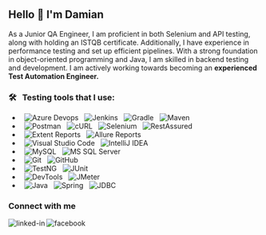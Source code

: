 ## Hello 👋 I'm Damian

As a Junior QA Engineer, I am proficient in both Selenium and API testing, along with holding an ISTQB certificate. Additionally, I have experience in performance testing and set up efficient pipelines. With a strong foundation in object-oriented programming and Java, I am skilled in backend testing and development. I am actively working towards becoming an **experienced Test Automation Engineer.**

### 🛠 &nbsp; Testing tools that I use:

- &nbsp; ![Azure Devops](https://img.shields.io/badge/-Azure_DevOps-0A1A2F?style=flat&logo=azure&logoColor=00d8fd)
  &nbsp; ![Jenkins](https://img.shields.io/badge/-Jenkins-0A1A2F?style=flat&logo=jenkins&logoColor=00d8fd)
  &nbsp; ![Gradle](https://img.shields.io/badge/-Gradle-0A1A2F?style=flat&logo=gradle&logoColor=00d8fd)
  &nbsp; ![Maven](https://img.shields.io/badge/-Maven-0A1A2F?style=flat&logo=maven&logoColor=00d8fd)
- &nbsp; ![Postman](https://img.shields.io/badge/-Postman-0A1A2F?style=flat&logo=postman&logoColor=00d8fd)
  &nbsp; ![cURL](https://img.shields.io/badge/-cURL-0A1A2F?style=flat&logo=curl&logoColor=00d8fd)
  &nbsp; ![Selenium](https://img.shields.io/badge/-Selenium-0A1A2F?style=flat&logo=selenium&logoColor=00d8fd)
  &nbsp; ![RestAssured](https://img.shields.io/badge/-RestAssured-0A1A2F?style=flat&logo=restassured&logoColor=00d8fd)
- &nbsp; ![Extent Reports](https://img.shields.io/badge/-Extent_Reports-0A1A2F?style=flat&logo=extentreports&logoColor=00d8fd)
  &nbsp; ![Allure Reports](https://img.shields.io/badge/-Allure_Reports-0A1A2F?style=flat&logo=allurereports&logoColor=00d8fd)
- &nbsp; ![Visual Studio Code](https://img.shields.io/badge/-Visual%20Studio%20Code-0A1A2F?style=flat&logo=visual-studio-code&logoColor=007ACC)
  &nbsp; ![IntelliJ IDEA](https://img.shields.io/badge/-IntelliJ%20IDEA-0A1A2F?style=flat&logo=intelliJ-idea&logoColor=007ACC)
- &nbsp; ![MySQL](https://img.shields.io/badge/-MySQL-0A1A2F?style=flat&logo=mysql&logoColor=00d8fd)
  &nbsp; ![MS SQL Server](https://img.shields.io/badge/-MS_SQL_Server-0A1A2F?style=flat&logo=mssqlserver&logoColor=00d8fd)
- &nbsp; ![Git](https://img.shields.io/badge/-Git-0A1A2F?style=flat&logo=git)
  &nbsp; ![GitHub](https://img.shields.io/badge/-GitHub-0A1A2F?style=flat&logo=github)
- &nbsp; ![TestNG](https://img.shields.io/badge/-TestNG-0A1A2F?style=flat&logo=testng)
  &nbsp; ![JUnit](https://img.shields.io/badge/-JUnit-0A1A2F?style=flat&logo=junit)
- &nbsp; ![DevTools](https://img.shields.io/badge/-DevTools-0A1A2F?style=flat&logo=devtools)
  &nbsp; ![JMeter](https://img.shields.io/badge/-JMeter-0A1A2F?style=flat&logo=jmeter)
- &nbsp; ![Java](https://img.shields.io/badge/-Java-0A1A2F?style=flat&logo=java)
  &nbsp; ![Spring](https://img.shields.io/badge/-Spring-0A1A2F?style=flat&logo=spring)
  &nbsp; ![JDBC](https://img.shields.io/badge/-JDBC-0A1A2F?style=flat&logo=jdbc)

### Connect with me

[<img align="left" alt="linked-in" src="https://img.shields.io/badge/linkedin-%230077B5.svg?&style=for-the-badge&logo=linkedin&logoColor=white" />](https://www.linkedin.com/in/damian-sawera-bb5415209/)
[<img align="left" alt="facebook" src="https://img.shields.io/badge/facebook-%231877F2.svg?&style=for-the-badge&logo=facebook&logoColor=white" />](https://www.facebook.com/damian.sawera/)
